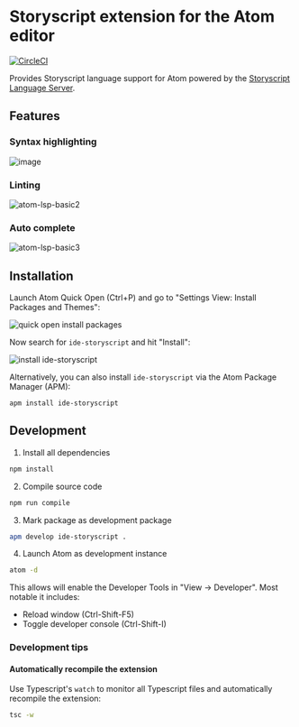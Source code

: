 # Storyscript extension for the Atom editor

[![CircleCI](https://img.shields.io/circleci/project/github/storyscript/atom/master.svg?style=for-the-badge)](https://circleci.com/gh/storyscript/atom)

Provides Storyscript language support for Atom powered by the [Storyscript Language Server](https://github.com/storyscript/sls).

## Features

### Syntax highlighting

![image](https://user-images.githubusercontent.com/4370550/55664737-a36e4500-5833-11e9-9a8d-3481dd467bf2.png)

### Linting

![atom-lsp-basic2](https://user-images.githubusercontent.com/4370550/55516284-111c4480-566d-11e9-86f1-417ddf048d7e.gif)

### Auto complete

![atom-lsp-basic3](https://user-images.githubusercontent.com/4370550/55664777-49ba4a80-5834-11e9-9efd-a88219f272fa.gif)

## Installation

Launch Atom Quick Open (Ctrl+P) and go to "Settings View: Install Packages and Themes":

![quick open install packages](https://user-images.githubusercontent.com/4370550/55517851-1d56d080-5672-11e9-857d-6119949d2fe7.png)

Now search for `ide-storyscript` and hit "Install":

![install ide-storyscript](https://user-images.githubusercontent.com/4370550/55517906-4d05d880-5672-11e9-9646-86741e4d4f20.png)

Alternatively, you can also install `ide-storyscript` via the Atom Package Manager (APM):

```shell
apm install ide-storyscript
```

## Development

1) Install all dependencies

```sh
npm install
```

2) Compile source code

```sh
npm run compile
```

3) Mark package as development package

```sh
apm develop ide-storyscript .
```

4) Launch Atom as development instance

```sh
atom -d
```

This allows will enable the Developer Tools in "View -> Developer". Most notable it includes:

- Reload window (Ctrl-Shift-F5)
- Toggle developer console (Ctrl-Shift-I)

### Development tips

#### Automatically recompile the extension

Use Typescript's `watch` to monitor all Typescript files and automatically recompile the extension:

```sh
tsc -w
```
